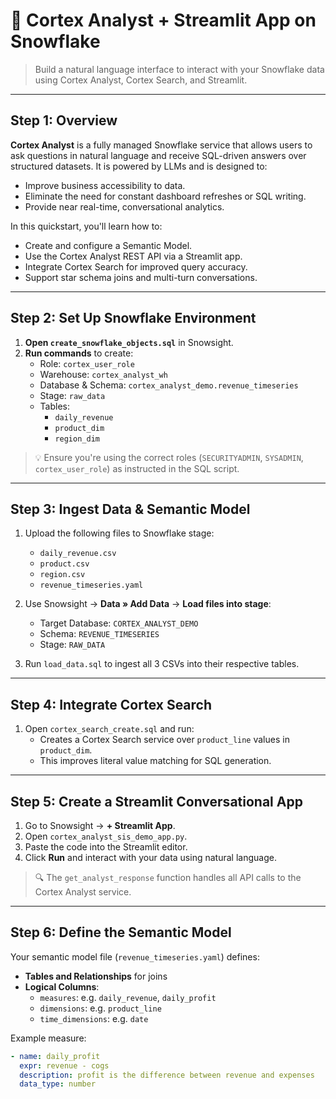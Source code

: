 # 💬 Cortex Analyst + Streamlit App on Snowflake

> Build a natural language interface to interact with your Snowflake data using Cortex Analyst, Cortex Search, and Streamlit.

---

## Step 1: Overview

**Cortex Analyst** is a fully managed Snowflake service that allows users to ask questions in natural language and receive SQL-driven answers over structured datasets. It is powered by LLMs and is designed to:

- Improve business accessibility to data.
- Eliminate the need for constant dashboard refreshes or SQL writing.
- Provide near real-time, conversational analytics.

In this quickstart, you'll learn how to:

- Create and configure a Semantic Model.
- Use the Cortex Analyst REST API via a Streamlit app.
- Integrate Cortex Search for improved query accuracy.
- Support star schema joins and multi-turn conversations.

---

## Step 2: Set Up Snowflake Environment

1. **Open `create_snowflake_objects.sql`** in Snowsight.
2. **Run commands** to create:
   - Role: `cortex_user_role`
   - Warehouse: `cortex_analyst_wh`
   - Database & Schema: `cortex_analyst_demo.revenue_timeseries`
   - Stage: `raw_data`
   - Tables:
     - `daily_revenue`
     - `product_dim`
     - `region_dim`

> 💡 Ensure you're using the correct roles (`SECURITYADMIN`, `SYSADMIN`, `cortex_user_role`) as instructed in the SQL script.

---

## Step 3: Ingest Data & Semantic Model

1. Upload the following files to Snowflake stage:
   - `daily_revenue.csv`
   - `product.csv`
   - `region.csv`
   - `revenue_timeseries.yaml`

2. Use Snowsight → **Data » Add Data** → **Load files into stage**:
   - Target Database: `CORTEX_ANALYST_DEMO`
   - Schema: `REVENUE_TIMESERIES`
   - Stage: `RAW_DATA`

3. Run `load_data.sql` to ingest all 3 CSVs into their respective tables.

---

## Step 4: Integrate Cortex Search

1. Open `cortex_search_create.sql` and run:
   - Creates a Cortex Search service over `product_line` values in `product_dim`.
   - This improves literal value matching for SQL generation.

---

## Step 5: Create a Streamlit Conversational App

1. Go to Snowsight → **+ Streamlit App**.
2. Open `cortex_analyst_sis_demo_app.py`.
3. Paste the code into the Streamlit editor.
4. Click **Run** and interact with your data using natural language.

> 🔍 The `get_analyst_response` function handles all API calls to the Cortex Analyst service.

---

## Step 6: Define the Semantic Model

Your semantic model file (`revenue_timeseries.yaml`) defines:

- **Tables and Relationships** for joins
- **Logical Columns**:
  - `measures`: e.g. `daily_revenue`, `daily_profit`
  - `dimensions`: e.g. `product_line`
  - `time_dimensions`: e.g. `date`

Example measure:
```yaml
- name: daily_profit
  expr: revenue - cogs
  description: profit is the difference between revenue and expenses
  data_type: number
